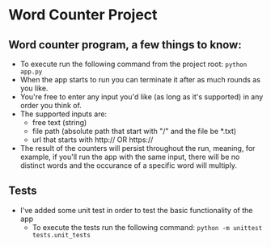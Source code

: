 # Word Counter Project

## Word counter program, a few things to know:
- To execute run the following command from the project root: `python app.py`
- When the app starts to run you can terminate it after as much rounds as you like.
- You're free to enter any input you'd like (as long as it's supported) in any order you think of.
- The supported inputs are:
    - free text (string) 
    - file path (absolute path that start with "/" and the file be *.txt)
    - url that starts with http:// OR https://
- The result of the counters will persist throughout the run, meaning, for example, if you'll run the app with the same input, there will be no distinct words and the occurance of a specific word will multiply.

## Tests
- I've added some unit test in order to test the basic functionality of the app 
    - To execute the tests run the following command: `python -m unittest tests.unit_tests`